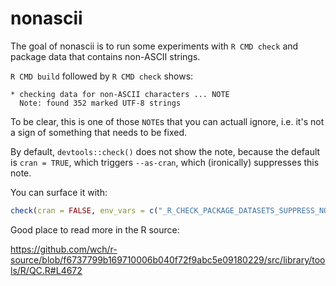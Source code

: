 
# nonascii

<!-- badges: start -->
<!-- badges: end -->

The goal of nonascii is to run some experiments with `R CMD check` and package data that contains non-ASCII strings.

`R CMD build` followed by `R CMD check` shows:

```
* checking data for non-ASCII characters ... NOTE
  Note: found 352 marked UTF-8 strings
```

To be clear, this is one of those `NOTE`s that you can actuall ignore, i.e. it's not a sign of something that needs to be fixed.

By default, `devtools::check()` does not show the note, because the default is `cran = TRUE`, which triggers `--as-cran`, which (ironically) suppresses this note.

You can surface it with:

``` r
check(cran = FALSE, env_vars = c("_R_CHECK_PACKAGE_DATASETS_SUPPRESS_NOTES_" = "false"))
```

Good place to read more in the R source:

<https://github.com/wch/r-source/blob/f6737799b169710006b040f72f9abc5e09180229/src/library/tools/R/QC.R#L4672>
